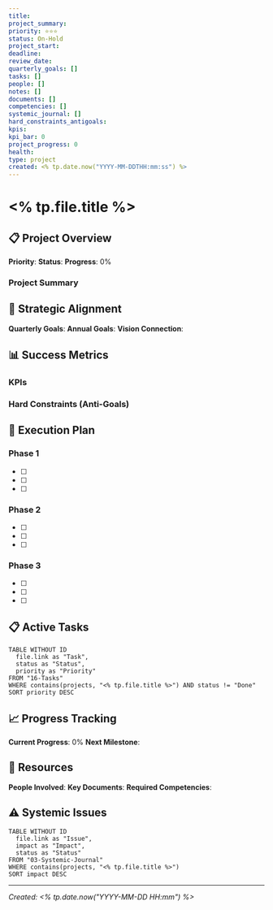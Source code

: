 ```yaml
---
title: 
project_summary: 
priority: ⭐⭐⭐
status: On-Hold
project_start: 
deadline: 
review_date: 
quarterly_goals: []
tasks: []
people: []
notes: []
documents: []
competencies: []
systemic_journal: []
hard_constraints_antigoals: 
kpis: 
kpi_bar: 0
project_progress: 0
health: 
type: project
created: <% tp.date.now("YYYY-MM-DDTHH:mm:ss") %>
---
```


# <% tp.file.title %>

## 📋 Project Overview

**Priority**: 
**Status**: 
**Progress**: 0%

### Project Summary

## 🎯 Strategic Alignment

**Quarterly Goals**: 
**Annual Goals**: 
**Vision Connection**: 

## 📊 Success Metrics

### KPIs

### Hard Constraints (Anti-Goals)

## 🚀 Execution Plan

### Phase 1
- [ ] 
- [ ] 
- [ ] 

### Phase 2
- [ ] 
- [ ] 
- [ ] 

### Phase 3
- [ ] 
- [ ] 
- [ ] 

## 📋 Active Tasks

```dataview
TABLE WITHOUT ID
  file.link as "Task",
  status as "Status",
  priority as "Priority"
FROM "16-Tasks"
WHERE contains(projects, "<% tp.file.title %>") AND status != "Done"
SORT priority DESC
```

## 📈 Progress Tracking

**Current Progress**: 0%
**Next Milestone**: 

## 🤝 Resources

**People Involved**: 
**Key Documents**: 
**Required Competencies**: 

## ⚠️ Systemic Issues

```dataview
TABLE WITHOUT ID
  file.link as "Issue",
  impact as "Impact",
  status as "Status"
FROM "03-Systemic-Journal"
WHERE contains(projects, "<% tp.file.title %>")
SORT impact DESC
```

---

*Created: <% tp.date.now("YYYY-MM-DD HH:mm") %>*
